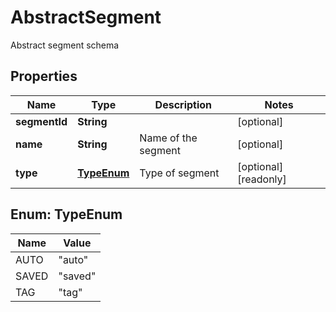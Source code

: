 

# AbstractSegment

Abstract segment schema
## Properties

Name | Type | Description | Notes
------------ | ------------- | ------------- | -------------
**segmentId** | **String** |  |  [optional]
**name** | **String** | Name of the segment |  [optional]
**type** | [**TypeEnum**](#TypeEnum) | Type of segment |  [optional] [readonly]



## Enum: TypeEnum

Name | Value
---- | -----
AUTO | &quot;auto&quot;
SAVED | &quot;saved&quot;
TAG | &quot;tag&quot;



